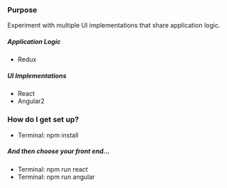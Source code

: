 ### Purpose ###

Experiment with multiple UI implementations that share application logic.

##### Application Logic #####

* Redux

##### UI Implementations #####

* React
* Angular2

### How do I get set up? ###

* Terminal: npm install

##### And then choose your front end... #####

* Terminal: npm run react
* Terminal: npm run angular
